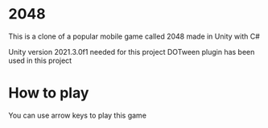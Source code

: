 # 2048

This is a clone of a popular mobile game called 2048 made in Unity with C#

Unity version 2021.3.0f1 needed for this project
DOTween plugin has been used in this project

# How to play
You can use arrow keys to play this game
